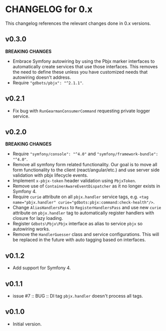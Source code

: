 # CHANGELOG for 0.x
This changelog references the relevant changes done in 0.x versions.


## v0.3.0
__BREAKING CHANGES__

* Embrace Symfony autowiring by using the Pbjx marker interfaces to automatically create
  services that use those interfaces.  This removes the need to define these unless you
  have customized needs that autowiring doesn't address.
* Require `"gdbots/pbjx": "^2.1.1"`.


## v0.2.1
* Fix bug with `RunGearmanConsumerCommand` requesting private logger service.


## v0.2.0
__BREAKING CHANGES__

* Require `"symfony/console": "^4.0"` and `"symfony/framework-bundle": "^4.0"`.
* Remove all symfony form related functionality.  Our goal is to move all 
  form functionality to the client (react/angular/etc.) and use server side 
  validation with pbjx lifecycle events.
* Implement `x-pbjx-token` header validation using `PbjxToken`.
* Remove use of `ContainerAwareEventDispatcher` as it no longer exists in Symfony 4.
* Require `curie` attribute on all `pbjx.handler` service tags, e.g. `<tag name="pbjx.handler" curie="gdbots:pbjx:command:check-health"/>`.
* Change `AliasHandlersPass` to `RegisterHandlersPass` and use new `curie` attribute on `pbjx.handler`
  tag to automatically register handlers with closure for lazy loading.
* Register `Gdbots\Pbjx\Pbjx` interface as alias to service `pbjx` so autowiring works.
* Remove the `HandlerGuesser` class and service configurations.  This will be replaced
  in the future with auto tagging based on interfaces.


## v0.1.2
* Add support for Symfony 4.


## v0.1.1
* issue #7 :: BUG :: DI tag `pbjx.handler` doesn't process all tags.


## v0.1.0
* Initial version.
